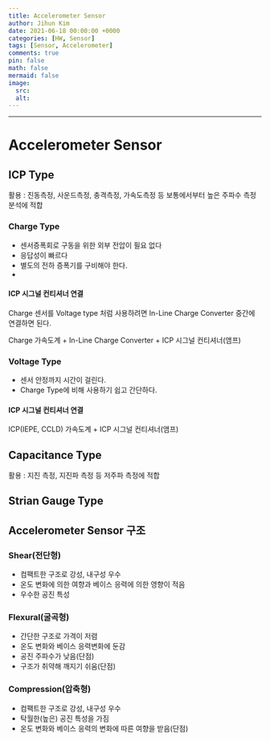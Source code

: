 ```yaml
---
title: Accelerometer Sensor
author: Jihun Kim
date: 2021-06-18 00:00:00 +0000
categories: [HW, Sensor]
tags: [Sensor, Accelerometer]
comments: true
pin: false
math: false
mermaid: false
image:
  src:
  alt:
---
```

---

# Accelerometer Sensor
## ICP Type
활용 : 진동측정, 사운드측정, 충격측정, 가속도측정 등 보통에서부터 높은 주파수 측정 분석에 적합

### Charge Type
- 센서증폭회로 구동을 위한 외부 전압이 필요 없다
- 응답성이 빠르다
- 별도의 전하 증폭기를 구비해야 한다.
- 
#### ICP 시그널 컨티셔너 연결
Charge 센서를 Voltage type 처럼 사용하려면 In-Line Charge Converter 중간에 연결하면 된다.

Charge 가속도계 + In-Line Charge Converter + ICP 시그널 컨티셔너(앰프)

### Voltage Type
- 센서 안정까지 시간이 걸린다.
- Charge Type에 비해 사용하기 쉽고 간단하다.

#### ICP 시그널 컨티셔너 연결
ICP(IEPE, CCLD) 가속도계 + ICP 시그널 컨티셔너(앰프)

## Capacitance Type
활용 : 지진 측정, 지진파 측정 등 저주파 측정에 적합

## Strian Gauge Type

## Accelerometer Sensor 구조

### Shear(전단형)
- 컴팩트한 구조로 강성, 내구성 우수
- 온도 변화에 의한 여향과 베이스 응력에 의한 영향이 적음
- 우수한 공진 특성

### Flexural(굴곡형)
- 간단한 구조로 가격이 저렴
- 온도 변화와 베이스 응력변화에 둔감
- 공진 주파수가 낮음(단점)
- 구조가 취약해 깨지기 쉬움(단점)

### Compression(압축형)
- 컴팩트한 구조로 강성, 내구성 우수
- 탁월한(높은) 공진 특성을 가짐
- 온도 변화와 베이스 응력의 변화에 따른 여향을 받음(단점)
